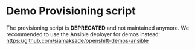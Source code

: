 Demo Provisioning script
======================

The provisioning script is **DEPRECATED** and not maintained anymore. We recommended to use the 
Ansible deployer for demos instead: https://github.com/siamaksade/openshift-demos-ansible

